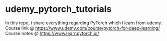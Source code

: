 # udemy_pytorch_tutorials
In this repo, i share everything regarding PyTorch which i learn from udemy.
Course link @ https://www.udemy.com/course/pytorch-for-deep-learning/
Course notes @ https://www.learnpytorch.io/
